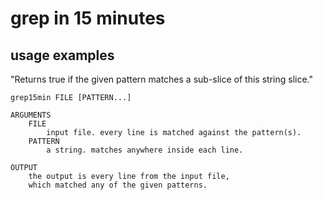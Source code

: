 # grep in 15 minutes
## usage examples
"Returns true if the given pattern matches a sub-slice of this string slice."

```
grep15min FILE [PATTERN...]

ARGUMENTS
    FILE
        input file. every line is matched against the pattern(s).
    PATTERN
        a string. matches anywhere inside each line.

OUTPUT
    the output is every line from the input file,
    which matched any of the given patterns.
```
